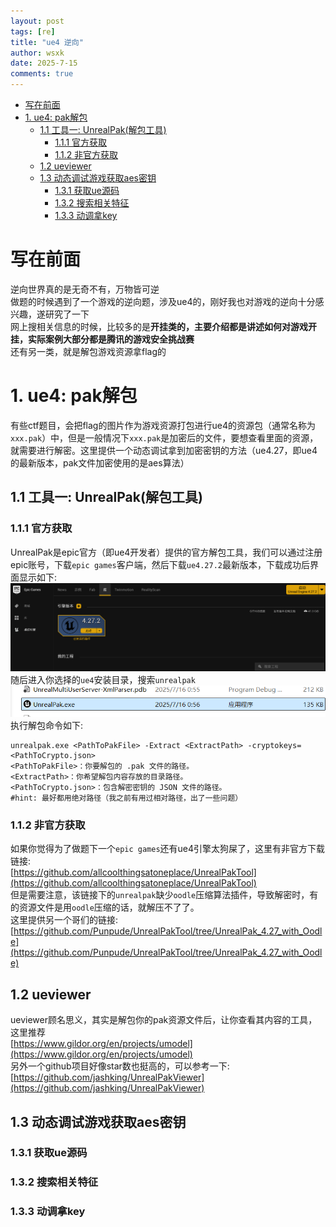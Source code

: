 ```yaml
---
layout: post
tags: [re]
title: "ue4 逆向"
author: wsxk
date: 2025-7-15
comments: true
---
```



- [写在前面](#写在前面)
- [1. ue4: pak解包](#1-ue4-pak解包)
  - [1.1 工具一: UnrealPak(解包工具)](#11-工具一-unrealpak解包工具)
    - [1.1.1 官方获取](#111-官方获取)
    - [1.1.2 非官方获取](#112-非官方获取)
  - [1.2 ueviewer](#12-ueviewer)
  - [1.3 动态调试游戏获取aes密钥](#13-动态调试游戏获取aes密钥)
    - [1.3.1 获取ue源码](#131-获取ue源码)
    - [1.3.2 搜索相关特征](#132-搜索相关特征)
    - [1.3.3 动调拿key](#133-动调拿key)


# 写在前面<br>
逆向世界真的是无奇不有，万物皆可逆<br>
做题的时候遇到了一个游戏的逆向题，涉及ue4的，刚好我也对游戏的逆向十分感兴趣，遂研究了一下<br>
网上搜相关信息的时候，比较多的是**开挂类的，主要介绍都是讲述如何对游戏开挂，实际案例大部分都是腾讯的游戏安全挑战赛**<br>
还有另一类，就是解包游戏资源拿flag的<br>

# 1. ue4: pak解包<br>
有些ctf题目，会把flag的图片作为游戏资源打包进行ue4的资源包（通常名称为`xxx.pak`）中，但是一般情况下`xxx.pak`是加密后的文件，要想查看里面的资源，就需要进行解密。这里提供一个动态调试拿到加密密钥的方法（ue4.27，即ue4的最新版本，pak文件加密使用的是aes算法）<br>
## 1.1 工具一: UnrealPak(解包工具)<br>
### 1.1.1 官方获取<br>
UnrealPak是epic官方（即ue4开发者）提供的官方解包工具，我们可以通过注册epic账号，下载`epic games`客户端，然后下载`ue4.27.2`最新版本，下载成功后界面显示如下:<br>
![](https://raw.githubusercontent.com/wsxk/wsxk_pictures/main/2025-9-25/20250717223633.png)
随后进入你选择的`ue4`安装目录，搜索`unrealpak`<br>
![](https://raw.githubusercontent.com/wsxk/wsxk_pictures/main/2025-9-25/20250717223847.png)
执行解包命令如下:<br>
```
unrealpak.exe <PathToPakFile> -Extract <ExtractPath> -cryptokeys=<PathToCrypto.json>
<PathToPakFile>：你要解包的 .pak 文件的路径。
<ExtractPath>：你希望解包内容存放的目录路径。
<PathToCrypto.json>：包含解密密钥的 JSON 文件的路径。
#hint: 最好都用绝对路径（我之前有用过相对路径，出了一些问题）
```

### 1.1.2 非官方获取<br>
如果你觉得为了做题下一个`epic games`还有ue4引擎太狗屎了，这里有非官方下载链接:<br>
[https://github.com/allcoolthingsatoneplace/UnrealPakTool](https://github.com/allcoolthingsatoneplace/UnrealPakTool)<br>
但是需要注意，该链接下的`unrealpak`缺少`oodle`压缩算法插件，导致解密时，有的资源文件是用`oodle`压缩的话，就解压不了了。<br>
这里提供另一个哥们的链接:<br>
[https://github.com/Punpude/UnrealPakTool/tree/UnrealPak_4.27_with_Oodle](https://github.com/Punpude/UnrealPakTool/tree/UnrealPak_4.27_with_Oodle)<br>

## 1.2 ueviewer<br>
ueviewer顾名思义，其实是解包你的pak资源文件后，让你查看其内容的工具，这里推荐<br>
[https://www.gildor.org/en/projects/umodel](https://www.gildor.org/en/projects/umodel)<br>
另外一个github项目好像star数也挺高的，可以参考一下:<br>
[https://github.com/jashking/UnrealPakViewer](https://github.com/jashking/UnrealPakViewer)<br>

## 1.3 动态调试游戏获取aes密钥<br>
### 1.3.1 获取ue源码<br>

### 1.3.2 搜索相关特征<br>

### 1.3.3 动调拿key<br>



<!-- Google tag (gtag.js) -->
<script async src="https://www.googletagmanager.com/gtag/js?id=G-C22S5YSYL7"></script>
<script>
  window.dataLayer = window.dataLayer || [];
  function gtag(){dataLayer.push(arguments);}
  gtag('js', new Date());

  gtag('config', 'G-C22S5YSYL7');
</script>